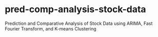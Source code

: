 # pred-comp-analysis-stock-data
Prediction and Comparative Analysis of Stock Data using ARIMA, Fast Fourier Transform, and K-means Clustering
